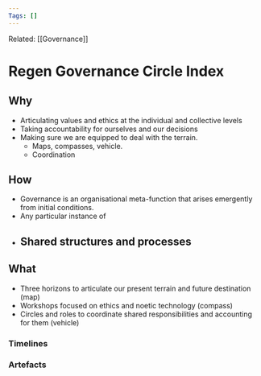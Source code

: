 ```yaml
---
Tags: []
---
```

Related: [[Governance]]
# Regen Governance Circle Index

## Why
- Articulating values and ethics at the individual and collective levels
- Taking accountability for ourselves and our decisions
- Making sure we are equipped to deal with the terrain. 
	- Maps, compasses, vehicle. 
	- Coordination
 
## How
- Governance is an organisational meta-function that arises emergently from initial conditions.
- Any particular instance of  
- Shared structures and processes
	- 
	


## What 
- Three horizons to articulate our present terrain and future destination (map)
- Workshops focused on ethics and noetic technology (compass)
- Circles and roles to coordinate shared responsibilities and accounting for them (vehicle)




### Timelines
### Artefacts